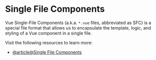 # Single File Components

Vue Single-File Components (a.k.a. `*.vue` files, abbreviated as SFC) is a special file format that allows us to encapsulate the template, logic, and styling of a Vue component in a single file.

Visit the following resources to learn more:

- [@article@Single File Components](https://vuejs.org/guide/scaling-up/sfc.html)
